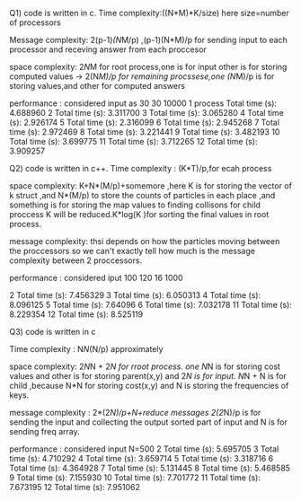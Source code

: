 Q1)
code is written in c.
Time complexity:((N*M)*K/size)
here size=number of processors

Message complexity: 2(p-1)*(N*M/p) ,(p-1)(N*M)/p for sending input to each processor and receving answer from each proccesor

space complexity: 2*N*M for root process,one is for input other is for storing computed values
-> 2(N*M)/p for remaining procssese,one (N*M)/p is for storing values,and other for computed answers

performance : considered input as 30 30 10000
1 process Total time (s): 4.688960
2 Total time (s): 3.311700
3 Total time (s): 3.065280
4 Total time (s): 2.926174
5 Total time (s): 2.316099
6 Total time (s): 2.945268
7 Total time (s): 2.972469
8 Total time (s): 3.221441
9 Total time (s): 3.482193
10 Total time (s): 3.699775
11 Total time (s): 3.712265
12 Total time (s): 3.909257

Q2) code is written in c++.
Time complexity : (K*T)/p,for ecah process

space complexity: K+N*(M/p)+somemore ,here K is for storing the vector of k struct ,and N*(M/p) to store the counts of particles in each place ,and something is for storing the map values to finding collisons
for child proccess K will be reduced.K*log(K )for sorting the final values in root process.

message complexity: thsi depends on how the particles moving between the proccessors so we can't exactly tell how much is the message complexity between 2 proccessors.

performance : considered iput 100 120 16 1000

2 Total time (s): 7.456329
3 Total time (s): 6.050313
4 Total time (s): 8.096125
5 Total time (s): 7.64096
6 Total time (s): 7.032178
11 Total time (s): 8.229354
12 Total time (s): 8.525119

Q3) code is written in c

Time complexity : N*N*(N/p) approximately

space complexity: 2*N*N + 2*N  for rroot process. one N*N is for storing cost values and other is for storing parent(x,y) and 2*N is for input. N*N + N is for child ,because N*N for storing cost(x,y) and N is storing the frequencies of keys.

message complexity : 2*(2*N)/p+N+reduce messages
2(2*N)/p is for sending the input and collecting the output sorted part of input and N is for sending freq array.

performance : considered input N=500
2 Total time (s): 5.695705
3 Total time (s): 4.710292
4 Total time (s): 3.659714
5 Total time (s): 3.318716
6 Total time (s): 4.364928
7 Total time (s): 5.131445
8 Total time (s): 5.468585
9 Total time (s): 7.155930
10 Total time (s): 7.701772
11 Total time (s): 7.673195
12 Total time (s): 7.951062





            